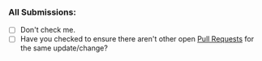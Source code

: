 ### All Submissions:

* [ ] Don't check me.
* [ ] Have you checked to ensure there aren't other open [Pull Requests](../../../pulls) for the same update/change?
